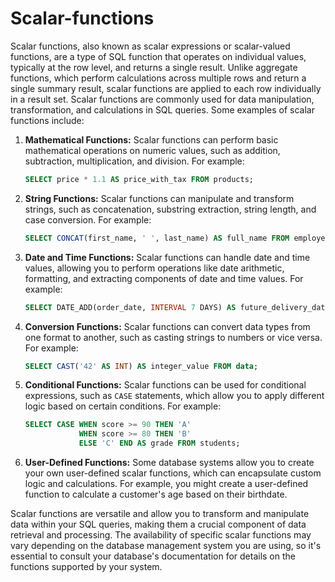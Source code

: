 # Scalar-functions

Scalar functions, also known as scalar expressions or scalar-valued functions, are a type of SQL function that operates on individual values, typically at the row level, and returns a single result. Unlike aggregate functions, which perform calculations across multiple rows and return a single summary result, scalar functions are applied to each row individually in a result set. Scalar functions are commonly used for data manipulation, transformation, and calculations in SQL queries. Some examples of scalar functions include:

1. **Mathematical Functions:** Scalar functions can perform basic mathematical operations on numeric values, such as addition, subtraction, multiplication, and division. For example:

   ```sql
   SELECT price * 1.1 AS price_with_tax FROM products;
   ```

2. **String Functions:** Scalar functions can manipulate and transform strings, such as concatenation, substring extraction, string length, and case conversion. For example:

   ```sql
   SELECT CONCAT(first_name, ' ', last_name) AS full_name FROM employees;
   ```

3. **Date and Time Functions:** Scalar functions can handle date and time values, allowing you to perform operations like date arithmetic, formatting, and extracting components of date and time values. For example:

   ```sql
   SELECT DATE_ADD(order_date, INTERVAL 7 DAYS) AS future_delivery_date FROM orders;
   ```

4. **Conversion Functions:** Scalar functions can convert data types from one format to another, such as casting strings to numbers or vice versa. For example:

   ```sql
   SELECT CAST('42' AS INT) AS integer_value FROM data;
   ```

5. **Conditional Functions:** Scalar functions can be used for conditional expressions, such as `CASE` statements, which allow you to apply different logic based on certain conditions. For example:

   ```sql
   SELECT CASE WHEN score >= 90 THEN 'A'
               WHEN score >= 80 THEN 'B'
               ELSE 'C' END AS grade FROM students;
   ```

6. **User-Defined Functions:** Some database systems allow you to create your own user-defined scalar functions, which can encapsulate custom logic and calculations. For example, you might create a user-defined function to calculate a customer's age based on their birthdate.

Scalar functions are versatile and allow you to transform and manipulate data within your SQL queries, making them a crucial component of data retrieval and processing. The availability of specific scalar functions may vary depending on the database management system you are using, so it's essential to consult your database's documentation for details on the functions supported by your system.
